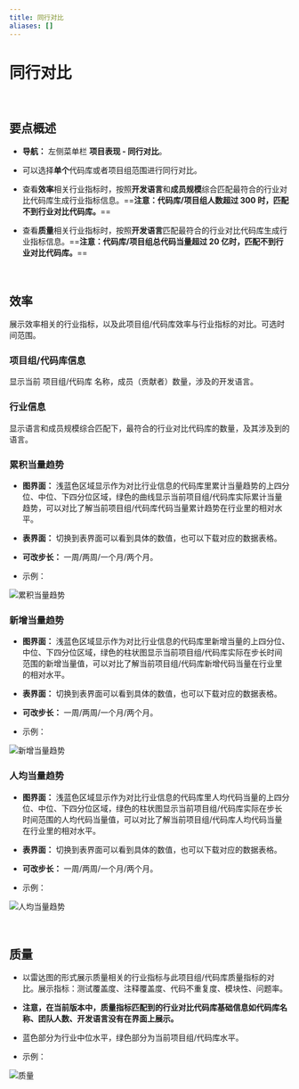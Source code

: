 ```yaml
---
title: 同行对比
aliases: []
---
```


# 同行对比

<br />

## 要点概述

-   **导航：** 左侧菜单栏 **项目表现 - 同行对比**。

-   可以选择**单个**代码库或者项目组范围进行同行对比。

-   查看**效率**相关行业指标时，按照**开发语言**和**成员规模**综合匹配最符合的行业对比代码库生成行业指标信息。==**注意：代码库/项目组人数超过 300 时，匹配不到行业对比代码库。**==

-   查看**质量**相关行业指标时，按照**开发语言**匹配最符合的行业对比代码库生成行业指标信息。==**注意：代码库/项目组总代码当量超过 20 亿时，匹配不到行业对比代码库。**==

<br />

## 效率

展示效率相关的行业指标，以及此项目组/代码库效率与行业指标的对比。可选时间范围。

### 项目组/代码库信息

显示当前 项目组/代码库 名称，成员（贡献者）数量，涉及的开发语言。

### 行业信息

显示语言和成员规模综合匹配下，最符合的行业对比代码库的数量，及其涉及到的语言。

### 累积当量趋势

-   **图界面：** 浅蓝色区域显示作为对比行业信息的代码库里累计当量趋势的上四分位、中位、下四分位区域，绿色的曲线显示当前项目组/代码库实际累计当量趋势，可以对比了解当前项目组/代码库代码当量累计趋势在行业里的相对水平。

-   **表界面：** 切换到表界面可以看到具体的数值，也可以下载对应的数据表格。

-   **可改步长：** 一周/两周/一个月/两个月。

-   示例：

![累积当量趋势](https://release-note.oss-cn-hongkong.aliyuncs.com/2022_v2/205_peer_comparison_01.png)

### 新增当量趋势

-   **图界面：** 浅蓝色区域显示作为对比行业信息的代码库里新增当量的上四分位、中位、下四分位区域，绿色的柱状图显示当前项目组/代码库实际在步长时间范围的新增当量值，可以对比了解当前项目组/代码库新增代码当量在行业里的相对水平。

-   **表界面：** 切换到表界面可以看到具体的数值，也可以下载对应的数据表格。

-   **可改步长：** 一周/两周/一个月/两个月。

-   示例：

![新增当量趋势](https://release-note.oss-cn-hongkong.aliyuncs.com/2022_v2/206_peer_comparison_02.png)

### 人均当量趋势

-   **图界面：** 浅蓝色区域显示作为对比行业信息的代码库里人均代码当量的上四分位、中位、下四分位区域，绿色的柱状图显示当前项目组/代码库实际在步长时间范围的人均代码当量值，可以对比了解当前项目组/代码库人均代码当量在行业里的相对水平。

-   **表界面：** 切换到表界面可以看到具体的数值，也可以下载对应的数据表格。

-   **可改步长：** 一周/两周/一个月/两个月。

-   示例：

![人均当量趋势](https://release-note.oss-cn-hongkong.aliyuncs.com/2022_v2/207_peer_comparison_03.png)

<br />

## 质量

-   以雷达图的形式展示质量相关的行业指标与此项目组/代码库质量指标的对比。展示指标：测试覆盖度、注释覆盖度、代码不重复度、模块性、问题率。

-   **注意，在当前版本中，质量指标匹配到的行业对比代码库基础信息如代码库名称、团队人数、开发语言没有在界面上展示。**

-   蓝色部分为行业中位水平，绿色部分为当前项目组/代码库水平。

-   示例：

![质量](https://release-note.oss-cn-hongkong.aliyuncs.com/2022_v2/208_peer_comparison_04.png)

<br />
